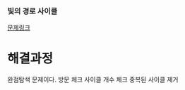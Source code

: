 ### 빛의 경로 사이클

[문제링크](https://school.programmers.co.kr/learn/courses/30/lessons/86052)

# 해결과정

완점탐색 문제이다.
방문 체크
사이클 개수 체크
중복된 사이클 제거